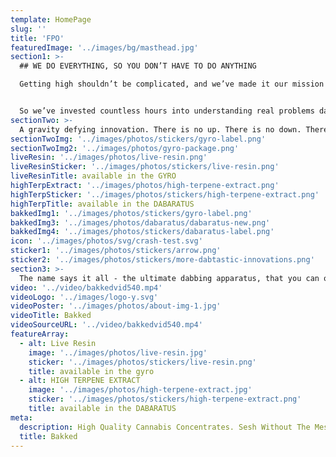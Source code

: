 ```yaml
---
template: HomePage
slug: ''
title: 'FPO'
featuredImage: '../images/bg/masthead.jpg'
section1: >-
  ## WE DO EVERYTHING, SO YOU DON’T HAVE TO DO ANYTHING

  Getting high shouldn’t be complicated, and we’ve made it our mission to make sure it's not. Dabbing provides a true to flower cannabis experience, with all the flavor & effects and none of the plant matter OR combustion - but the process can get complicated sometimes.


  So we’ve invested countless hours into understanding real problems dabbers have and finding solutions to them.
sectionTwo: >-
  A gravity defying innovation. There is no up. There is no down. There is no side-to-side. Only you and your dabs that won’t spill no matter what you do. Designed for weekend couch surfing, or whatever. Your pockets will thank you.
sectionTwoImg: '../images/photos/stickers/gyro-label.png'
sectionTwoImg2: '../images/photos/gyro-package.png'
liveResin: '../images/photos/live-resin.png'
liveResinSticker: '../images/photos/stickers/live-resin.png'
liveResinTitle: available in the GYRO
highTerpExtract: '../images/photos/high-terpene-extract.png'
highTerpSticker: '../images/photos/stickers/high-terpene-extract.png'
highTerpTitle: available in the DABARATUS
bakkedImg1: '../images/photos/stickers/gyro-label.png'
bakkedImg3: '../images/photos/dabaratus/dabaratus-new.png'
bakkedImg4: '../images/photos/stickers/dabaratus-label.png'
icon: '../images/photos/svg/crash-test.svg'
sticker1: '../images/photos/stickers/arrow.png'
sticker2: '../images/photos/stickers/more-dabtastic-innovations.png'
section3: >-
  The name says it all - the ultimate dabbing apparatus, that you can ooze anywhere. This swiss-army knife of dabbing that can be used to top a bowl, line a blunt, dress a joint or dab directly onto a nail. Just click, apply & cap to **#SeshWithoutTheMess**.
video: '../video/bakkedvid540.mp4'
videoLogo: '../images/logo-y.svg'
videoPoster: '../images/photos/about-img-1.jpg'
videoTitle: Bakked
videoSourceURL: '../video/bakkedvid540.mp4'
featureArray:
  - alt: Live Resin
    image: '../images/photos/live-resin.jpg'
    sticker: '../images/photos/stickers/live-resin.png'
    title: available in the gyro
  - alt: HIGH TERPENE EXTRACT
    image: '../images/photos/high-terpene-extract.jpg'
    sticker: '../images/photos/stickers/high-terpene-extract.png'
    title: available in the DABARATUS
meta:
  description: High Quality Cannabis Concentrates. Sesh Without The Mess.
  title: Bakked
---
```

